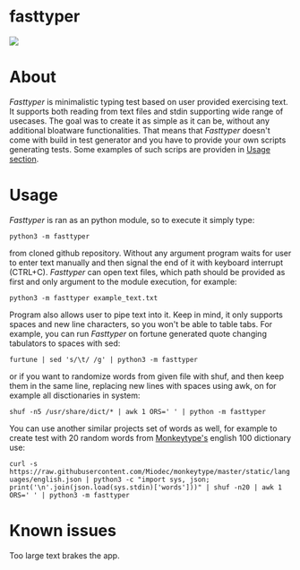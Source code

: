 # fasttyper
[![](https://github.com/ickyicky/fasttyper/blob/main/doc/example.gif?raw=true)](https://github.com/ickyicky/fasttyper)

# About

_Fasttyper_ is minimalistic typing test based on user provided exercising text. It supports both reading from text files and stdin supporting wide range of usecases. The goal was to create it as simple as it can be, without any additional bloatware functionalities. That means that _Fasttyper_ doesn't come with build in test generator and you have to provide your own scripts generating tests. Some examples of such scrips are providen in [Usage section](#usage).

# Usage

_Fasttyper_ is ran as an python module, so to execute it simply type:

`python3 -m fasttyper`

from cloned github repository. Without any argument program waits for user to enter text manually and then signal the end of it with keyboard interrupt (CTRL+C). _Fasttyper_ can open text files, which path should be provided as first and only argument to the module execution, for example:

`python3 -m fasttyper example_text.txt`

Program also allows user to pipe text into it. Keep in mind, it only supports spaces and new line characters, so you won't be able to table tabs. For example, you can run _Fasttyper_ on fortune generated quote changing tabulators to spaces with sed:

`furtune | sed 's/\t/ /g' | python3 -m fasttyper`

or if you want to randomize words from given file with shuf, and then keep them in the same line, replacing new lines with spaces using awk, on for example all disctionaries in system:

`shuf -n5 /usr/share/dict/* | awk 1 ORS=' ' | python -m fasttyper`

You can use another similar projects set of words as well, for example to create test with 20 random words from [Monkeytype's](https://github.com/Miodec/monkeytype) english 100 dictionary use:

`curl -s https://raw.githubusercontent.com/Miodec/monkeytype/master/static/languages/english.json | python3 -c "import sys, json; print('\n'.join(json.load(sys.stdin)['words']))" | shuf -n20 | awk 1 ORS=' ' | python3 -m fasttyper`

# Known issues

Too large text brakes the app.
